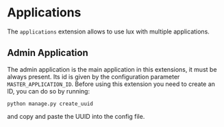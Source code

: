# Applications

The ``applications`` extension allows to use lux with multiple applications.

## Admin Application

The admin application is the main application in this extensions, it must be always present.
Its id is given by the configuration parameter ``MASTER_APPLICATION_ID``.
Before using this extension you need to create an ID, you can do so by
running:
```
python manage.py create_uuid
```
and copy and paste the UUID into the config file.
